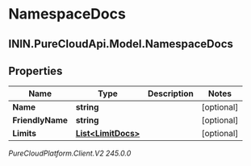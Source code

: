 # NamespaceDocs

## ININ.PureCloudApi.Model.NamespaceDocs

## Properties

|Name | Type | Description | Notes|
|------------ | ------------- | ------------- | -------------|
| **Name** | **string** |  | [optional] |
| **FriendlyName** | **string** |  | [optional] |
| **Limits** | [**List&lt;LimitDocs&gt;**](LimitDocs) |  | [optional] |



_PureCloudPlatform.Client.V2 245.0.0_
